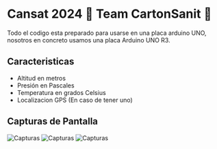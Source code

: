 # Cansat 2024 💫 Team CartonSanit 💫

Todo el codigo esta preparado para usarse en una placa arduino UNO, nosotros en concreto usamos una placa Arduino UNO R3. 


## Caracteristicas

- Altitud en metros
- Presión en Pascales
- Temperatura en grados Celsius
- Localizacion GPS (En caso de tener uno)


## Capturas de Pantalla

![Capturas](https://cdn.discordapp.com/attachments/1237797547242946611/1239627322873876530/image.png?ex=66439c68&is=66424ae8&hm=9a3925cc9acaef8b7e7a09cdad0dd3e62b411f376eede80332c3d16087f1cd6c&)
![Capturas](https://cdn.discordapp.com/attachments/1237797547242946611/1239626178210562068/image.png?ex=66439b58&is=664249d8&hm=5cc6f46b79161551cc58236ffd1fd95b664a7335d330f60d36ea8997770377b9&)
![Capturas](https://cdn.discordapp.com/attachments/1237797547242946611/1239627610925826198/image.png?ex=66439cad&is=66424b2d&hm=7ccb53ba354423f178383b7bab2e10cd5c029bf633ed8fba57d8257c9535362a&)
